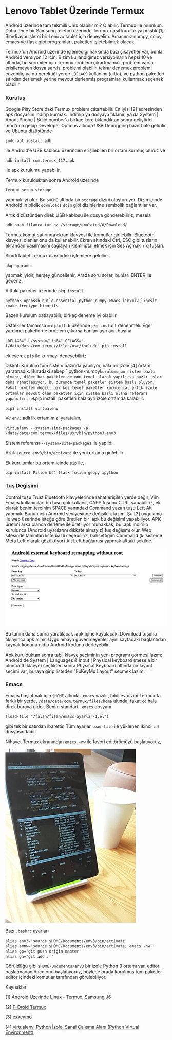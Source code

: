 # Lenovo Tablet Üzerinde Termux

Android üzerinde tam tekmilli Unix olabilir mi? Olabilir. Termux ile
mümkun. Daha önce bir Samsung telefon üzerinde Termux nasıl kurulur
yazmıştık [1]. Şimdi aynı işlemi bir Lenovo tablet için
deneyelim. Amacımız numpy, scipy, emacs ve flask gibi programları,
paketleri işletebilmek olacak.

Termux'un Android üzerinde işlemediği hakkında bazı şikayetler var,
bunlar Android versiyon 12 için. Bizim kullandığımız versiyonların
hepsi 10 ve altında, bu sürümler için Termux problem çıkartmamalı,
problem varsa erişilemeyen dosya servisi problemi olabilir, tekrar
denemek problemi çözebilir, ya da gerektiği yerde `LDFLAGS` kullanımı
(altta), ve python paketleri sıfırdan derlemek yerine mevcut derlenmiş
programları kullanmak seçenek olabilir.

### Kuruluş

Google Play Store'daki Termux problem çıkartabilir. En iyisi [2]
adresinden apk dosyasını indirip kurmak. İndirilip ya dosyaya
tıklanır, ya da System | About Phone | Build number'a birkaç kere
tıklandıktan sonra geliştirici mod'una geçip Developer Options altında
USB Debugging hazır hale getirilir, ve Ubuntu dizüstünde

```
sudo apt install adb
```

ile Android'e USB kablosu üzerinden erişilebilen bir ortam kurmuş
oluruz ve

```
adb install com.termux_117.apk
```

ile apk kurulumu yapabilir. 

Termux kurulduktan sonra Android üzerinde

```
termux-setup-storage
```

yapmak iyi olur. Bu `$HOME` altında bir `storage` dizini
oluşturuyor. Dizin içinde Android'in bildik `downloads` `dcim` gibi
dizinlerine sembolik bağlantılar var.

Artık dizüstünden direk USB kablosu ile dosya gönderebiliriz, mesela

```
adb push filanca.tar.gz /storage/emulated/0/Download/
```

Termux komut satırında ekran klavyesi ile komutlar girilebilir.
Bluetooth klavyesi olanlar onu da kullanabilir. Ekran altındaki Ctrl,
ESC gibi tuşların ekrandan basılmasını sağlayan kısmı iptal etmek için
Ses Açmak + q tuşları.

Şimdi tablet Termux üzerindeki işlemlere gelelim.

```
pkg upgrade
```

yapmak iyidir, herşey güncellenir. Arada soru sorar, bunları ENTER ile
geçeriz.

Alttaki paketler üzerinde `pkg install`.

```
python3 openssh build-essential python-numpy emacs libxml2 libxslt cmake freetype binutils
```

Bazen kurulum patlayabilir, birkaç deneme iyi olabilir.

Üsttekiler tamamsa `matplotlib` üzerinde `pkg install` denenmeli. Eğer yardımcı
paketlerde problem çıkarsa bunları ayrı ayrı başına 

```
LDFLAGS="-L/system/lib64" CFLAGS="-I/data/data/com.termux/files/usr/include" pip install
```

ekleyerek `pip` ile kurmayı deneyebiliriz.

Dikkat: Kurulum tüm sistem bazında yapılıyor, hala bir izole [4] ortam
yaratmadık.  Buradaki sebep ``python-numpy` kurulumunun sistem bazlı
olması, diğer baz paketler de onu temel alarak yapılırsa bazlı işler
daha rahatlaşıyor, bu durumda temel paketler sistem bazlı
oluyor. Fakat problem değil, bir kez temel paketler kurulunca, artık
izole ortamlar mevcut olan paketler için sistem bazlı olana referans
yapabilir, ek `pip install` paketleri hala ayrı izole ortamda
kalabilir. 

```
pip3 install virtualenv
```

Ve `env3` adlı ilk ortamımızı yaratalım,

```
virtualenv --system-site-packages -p /data/data/com.termux/files/usr/bin/python3 env3
```

Sistem referansı `--system-site-packages` ile yapıldı.

Artık `source env3/bin/activate` ile yeni ortama girilebilir.

Ek kurulumlar bu ortam icinde `pip` ile,

```
pip install Pillow bs4 flask folium geopy ipython 
```

### Tuş Değişimi

Control tuşu Trust Bluetooth klavyelerinde rahat erişilen yerde değil,
Vim, Emacs kullanıcıları bu tuşu çok kullanır, CAPS tuşunu CTRL
yapabiliriz, ek olarak benim tercihim SPACE yanındaki Command yazan
tuşu Left Alt yapmak. Bunun için Android seviyesinde değişiklik
lazım. Şu [3] uygulama ile web üzerinde isteğe göre üretilen bir .apk
bu değişimi yapabiliyor. APK üretimi arka planda derleme ile
üretiliyor muhakkak, bu .apk indirilip kurulunca (Android uyarılarını
dikkate almayız) tuş değişimi olur. Web sitesinde tanımları liste
bazlı seçebiliriz, bahsettiğim Command (ki sisteme Meta Left olarak
gözüküyor) Alt Left bağlantısı yapmak alttaki şekilde.

![](exkeymo.jpg)

Bu tanım daha sonra yaratılacak .apk içine koyulacak, Download tuşuna
tıklayınca apk alınır. Uygulamaya güvenmeyenler aynı sayfadaki
bağlantıdan kaynak koduna gidip Android kodunu derleyebilir.

Apk kurulduktan sonra tabii klavye seçiminin yeni programı görmesi
lazım; Android'de System | Languages & İnput | Physical keyboard (mesela bir
bluetooth klavye) seçtikten sonra Physical Keyboard altında bir layout seçimi
var, buraya girip listeden "ExKeyMo Layout" seçmek lazım.

### Emacs

Emacs başlatmak için `$HOME` altında `.emacs` yazılır, tabii ev dizini
Termux'ta farklı bir yerde, `/data/data/com.termux/files/home` altında,
fakat `cd` hala direk buraya gider. Benim standart `.emacs` dosyam

```
(load-file "/falan/filan/emacs-ayarlar-1.el")
```

gibi tek bir satırdan ibarettir. Tüm ayarlar `load-file` ile yüklenen
ikinci `.el` dosyasındadır.

Nihayet Termux ekranından `emacs -nw` ile favori editörümüzü başlatıyoruz,

![](emacs-termux.jpg)

Bazı `.bashrc` ayarları

```
alias env3='source $HOME/Documents/env3/bin/activate'
alias emnw='source $HOME/Documents/env3/bin/activate; emacs -nw '
alias gp='git push origin master'
alias ga="git add . "
```

Görüldüğü gibi `$HOME/Documents/env3` bir izole Python 3 ortamı var, editör
başlatmadan önce onu başlatıyoruz, böylece orada kurulmuş tüm paketler
editör içindeki komutlar tarafından görülebiliyor.

Kaynaklar

[1] <a href="../../2018/09/android-uzerinde-linux-termux.html">Android Uzerinde Linux - Termux, Samsung J6</a>

[2] <a href="https://f-droid.org/en/packages/com.termux/">F-Droid Termux</a>

[3] <a href="https://exkeymo.herokuapp.com/">exkeymo</a>

[4] <a href="../../2018/08/virtualenv-python-izole-sanal-calsma.html">virtualenv, Python İzole, Sanal Çalışma Alanı (Python Virtual Environment)</a>

